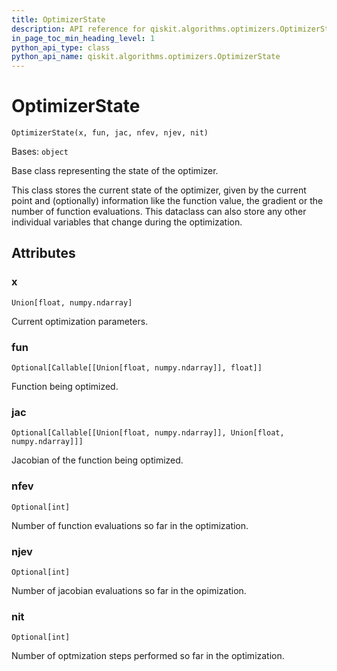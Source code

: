 ```yaml
---
title: OptimizerState
description: API reference for qiskit.algorithms.optimizers.OptimizerState
in_page_toc_min_heading_level: 1
python_api_type: class
python_api_name: qiskit.algorithms.optimizers.OptimizerState
---
```


# OptimizerState

<span id="qiskit.algorithms.optimizers.OptimizerState" />

`OptimizerState(x, fun, jac, nfev, njev, nit)`

Bases: `object`

Base class representing the state of the optimizer.

This class stores the current state of the optimizer, given by the current point and (optionally) information like the function value, the gradient or the number of function evaluations. This dataclass can also store any other individual variables that change during the optimization.

## Attributes

<span id="qiskit.algorithms.optimizers.OptimizerState.x" />

### x

`Union[float, numpy.ndarray]`

Current optimization parameters.

<span id="qiskit.algorithms.optimizers.OptimizerState.fun" />

### fun

`Optional[Callable[[Union[float, numpy.ndarray]], float]]`

Function being optimized.

<span id="qiskit.algorithms.optimizers.OptimizerState.jac" />

### jac

`Optional[Callable[[Union[float, numpy.ndarray]], Union[float, numpy.ndarray]]]`

Jacobian of the function being optimized.

<span id="qiskit.algorithms.optimizers.OptimizerState.nfev" />

### nfev

`Optional[int]`

Number of function evaluations so far in the optimization.

<span id="qiskit.algorithms.optimizers.OptimizerState.njev" />

### njev

`Optional[int]`

Number of jacobian evaluations so far in the opimization.

<span id="qiskit.algorithms.optimizers.OptimizerState.nit" />

### nit

`Optional[int]`

Number of optmization steps performed so far in the optimization.

